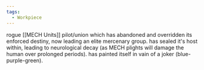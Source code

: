 ```yaml
---
tags:
  - Workpiece
---
```

rogue [[MECH Units]] pilot/union which has abandoned and overridden its enforced destiny, now leading an elite mercenary group. has sealed it's host within, leading to neurological decay (as MECH plights will damage the human over prolonged periods).
has painted itself in vain of a joker (blue-purple-green). 